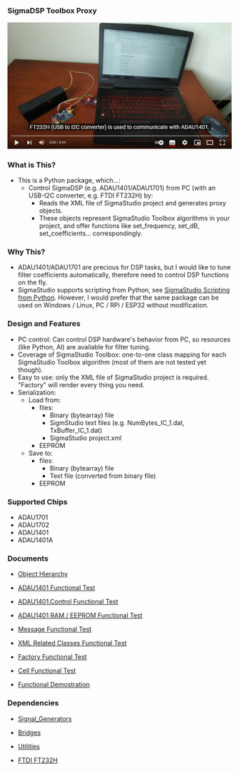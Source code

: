 ### SigmaDSP Toolbox Proxy


[![SigmaDSP PC Control Test](https://raw.githubusercontent.com/Wei1234c/SigmaDSP/master/jpgs/demo_equip_setup.png)](https://youtu.be/XHlZtDsa4oE)     


### What is This?
- This is a Python package, which...:
    - Control SigmaDSP (e.g. ADAU1401/ADAU1701) from PC (with an USB-I2C converter, e.g. FTDI FT232H) by:
        - Reads the XML file of SigmaStudio project and generates proxy objects.
        - These objects represent SigmaStudio Toolbox algorithms in your project, and offer functions like set_frequency, set_dB, set_coefficients... correspondingly.
        
        
### Why This?
- ADAU1401/ADAU1701 are precious for DSP tasks, but I would like to tune filter coefficients automatically, therefore need to control DSP functions on the fly.
- SigmaStudio supports scripting from Python, see [SigmaStudio Scripting from Python](https://wiki.analog.com/resources/tools-software/sigmastudio/usingsigmastudio/scripting/python). However, I would prefer that the same package can be used on Windows / Linux, PC / RPi / ESP32 without modification. 

### Design and Features  
- PC control: Can control DSP hardware's behavior from PC, so resources (like Python, AI) are available for filter tuning.
- Coverage of SigmaStudio Toolbox: one-to-one class mapping for each SigmaStudio Toolbox algorithm (most of them are not tested yet though).
- Easy to use: only the XML file of SigmaStudio project is required. "Factory" will render every thing you need.
- Serialization: 
    - Load from:  
        - files: 
            - Binary (bytearray) file
            - SigmStudio text files (e.g. NumBytes_IC_1.dat, TxBuffer_IC_1.dat)
            - SigmaStudio project.xml
        - EEPROM
    - Save to:   
        - files: 
            - Binary (bytearray) file
            - Text file (converted from binary file)
        - EEPROM  
        
### Supported Chips
- ADAU1701
- ADAU1702
- ADAU1401
- ADAU1401A

### Documents  

- [Object Hierarchy](https://wei1234c.blogspot.com/2022/03/sigmadsp-agents-object-hierarchy.html)  
 
- [ADAU1401 Functional Test](https://github.com/Wei1234c/SigmaDSP/blob/master/notebooks/Functional%20test/ADAU1401%20Functional%20Test.ipynb)  

- [ADAU1401.Control Functional Test](https://github.com/Wei1234c/SigmaDSP/blob/master/notebooks/Functional%20test/ADAU1401.Control%20Functional%20Test.ipynb)  

- [ADAU1401 RAM / EEPROM Functional Test](https://github.com/Wei1234c/SigmaDSP/blob/master/notebooks/Functional%20test/ADAU1401%20RAM%20EEPROM%20Functional%20Test.ipynb)  

- [Message Functional Test](https://github.com/Wei1234c/SigmaDSP/blob/master/notebooks/Functional%20test/Message%20Functional%20Test.ipynb)  

- [XML Related Classes Functional Test](https://github.com/Wei1234c/SigmaDSP/blob/master/notebooks/Functional%20test/XML%20Related%20Classes%20Functional%20Test.ipynb)  

- [Factory Functional Test](https://github.com/Wei1234c/SigmaDSP/blob/master/notebooks/Functional%20test/Factory%20Functional%20Test.ipynb)  

- [Cell Functional Test](https://github.com/Wei1234c/SigmaDSP/blob/master/notebooks/Functional%20test/Cell%20Functional%20Test.ipynb)  

- [Functional Demostration](https://github.com/Wei1234c/SigmaDSP/blob/master/notebooks/Functional%20test/Functional%20Demostration.ipynb) 


### Dependencies

- [Signal_Generators](https://github.com/Wei1234c/Signal_Generators)  

- [Bridges](https://github.com/Wei1234c/Bridges)  

- [Utilities](https://github.com/Wei1234c/Utilities)

- [FTDI FT232H](https://www.google.com/search?q=ftdi+ft232h&sxsrf=APq-WBvh8jByLE89c5v9AHCrUAZXqxOAmA:1646325613903&source=lnms&tbm=isch&sa=X&ved=2ahUKEwjCrZrrsKr2AhVL05QKHeoaD4gQ_AUoAXoECAEQAw&biw=1396&bih=585&dpr=1.38)  
